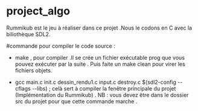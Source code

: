 # project_algo




Rummikub est le jeu à réaliser dans ce projet .Nous le codons en C avec la biliothèque SDL2. 

#commande pour compiler le code source :

- make , pour compiler .Il se crée un fichier exécutable prog que vous pouvez exécuter par la suite . Puis faite un make clean pour virer les fichiers objets.

- gcc main.c init.c dessin_rendu1.c input.c destroy.c $(sdl2-config --cflags --libs) ; celà sert à compiler la fenêtre principale du projet (Implémentation du Rummikub) . NB : vous devez être dans le dossier src du projet pour que cette commande marche .

